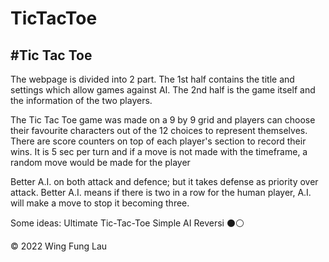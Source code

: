 # TicTacToe

#Tic Tac Toe
---

The webpage is divided into 2 part. The 1st half contains the title and settings which allow games against AI. The 2nd half is the game itself and the information of the two players. 

The Tic Tac Toe game was made on a 9 by 9 grid and players can choose their favourite characters out of the 12 choices to represent themselves. There are score counters on top of each player's section to record their wins. It is 5 sec per turn and if a move is not made with the timeframe, a random move would be made for the player 


Better A.I. on both attack and defence; but it takes defense as priority over attack.
Better A.I. means if there is two in a row for the human player, A.I. will make a move to stop it becoming three.


Some ideas: Ultimate Tic-Tac-Toe 
            Simple AI
            Reversi ⚫⚪


© 2022 Wing Fung Lau

